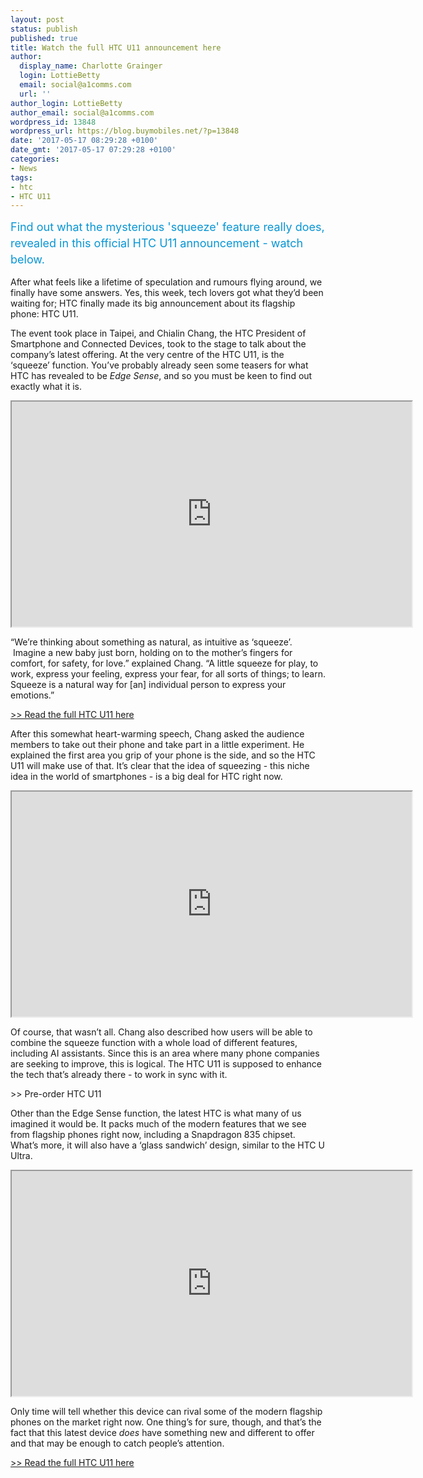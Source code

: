 ```yaml
---
layout: post
status: publish
published: true
title: Watch the full HTC U11 announcement here
author:
  display_name: Charlotte Grainger
  login: LottieBetty
  email: social@a1comms.com
  url: ''
author_login: LottieBetty
author_email: social@a1comms.com
wordpress_id: 13848
wordpress_url: https://blog.buymobiles.net/?p=13848
date: '2017-05-17 08:29:28 +0100'
date_gmt: '2017-05-17 07:29:28 +0100'
categories:
- News
tags:
- htc
- HTC U11
---
```

<p><span class="postStandFirst" style="color: #0896d5; line-height: 26px; font-size: 18px;">Find out what the mysterious 'squeeze' feature really does, revealed in this official HTC U11 announcement - watch below.</span></p>
<p>After what feels like a lifetime of speculation and rumours flying around, we finally have some answers. Yes, this week, tech lovers got what they&rsquo;d been waiting for; HTC finally made its big announcement about its flagship phone: HTC U11.</p>
<p>The event took place in Taipei, and Chialin Chang, the HTC President of Smartphone and Connected Devices, took to the stage to talk about the company&rsquo;s latest offering. At the very centre of the HTC U11, is the &lsquo;squeeze&rsquo; function. You&rsquo;ve probably already seen some teasers for what HTC has revealed to be <em>Edge Sense</em>, and so you must be keen to find out exactly what it is.</p>
<p><iframe src="https://www.youtube.com/embed/4IBPXSrFESM?ecver=2" width="640" height="360" allowfullscreen="allowfullscreen"></iframe></p>
<p>&ldquo;We&rsquo;re thinking about something as natural, as intuitive as &lsquo;squeeze&rsquo;. &nbsp;Imagine a new baby just born, holding on to the mother&rsquo;s fingers for comfort, for safety, for love.&rdquo; explained Chang. &ldquo;A little squeeze for play, to work, express your feeling, express your fear, for all sorts of things; to learn. Squeeze is a natural way for [an] individual person to express your emotions.&rdquo;</p>
<p><a href="https://blog.buymobiles.net/features/htc-u11-review-squeeasily-the-best-yet" target="_blank" rel="noopener noreferrer">>> Read the full HTC U11 here</a></p>
<p>After this somewhat heart-warming speech, Chang asked the audience members to take out their phone and take part in a little experiment. He explained the first area you grip of your phone is the side, and so the HTC U11 will make use of that. It&rsquo;s clear that the idea of squeezing - this niche idea in the world of smartphones - is a big deal for HTC right now.</p>
<p><iframe src="https://www.youtube.com/embed/yPJCTRbQPik?ecver=2" width="640" height="360" allowfullscreen="allowfullscreen"></iframe></p>
<p>Of course, that wasn&rsquo;t all. Chang also described how users will be able to combine the squeeze function with a whole load of different features, including AI assistants. Since this is an area where many phone companies are seeking to improve, this is logical. The HTC U11 is supposed to enhance the tech that&rsquo;s already there - to work in sync with it.</p>
<p>>> Pre-order HTC U11</p>
<p>Other than the Edge Sense function, the latest HTC is what many of us imagined it would be. It packs much of the modern features that we see from flagship phones right now, including a Snapdragon 835 chipset. What&rsquo;s more, it will also have a &lsquo;glass sandwich&rsquo; design, similar to the HTC U Ultra.</p>
<p><iframe src="https://www.youtube.com/embed/CPaUjNoTtf4?ecver=2" width="640" height="360" allowfullscreen="allowfullscreen"></iframe></p>
<p>Only time will tell whether this device can rival some of the modern flagship phones on the market right now. One thing&rsquo;s for sure, though, and that&rsquo;s the fact that this latest device <em>does </em>have something new and different to offer and that may be enough to catch people&rsquo;s attention.</p>
<p><a href="https://blog.buymobiles.net/features/htc-u11-review-squeeasily-the-best-yet" target="_blank" rel="noopener noreferrer">>> Read the full HTC U11 here</a></p>
